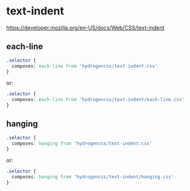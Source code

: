 # text-indent

https://developer.mozilla.org/en-US/docs/Web/CSS/text-indent

## each-line
```css
.selector {
  composes: each-line from 'hydrogencss/text-indent.css'
}
```

or:
```css
.selector {
  composes: each-line from 'hydrogencss/text-indent/each-line.css'
}
```

## hanging
```css
.selector {
  composes: hanging from 'hydrogencss/text-indent.css'
}
```

or:
```css
.selector {
  composes: hanging from 'hydrogencss/text-indent/hanging.css'
}
```

